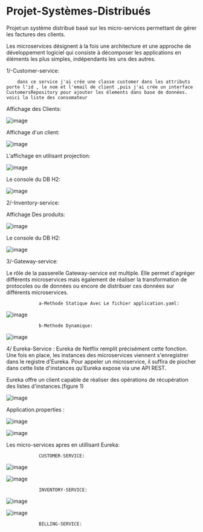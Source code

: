 # Projet-Systèmes-Distribués
Projet:un système distribué basé sur les micro-services permettant de gérer les factures  des clients.

Les microservices désignent à la fois une architecture et une approche de développement logiciel qui consiste à décomposer les applications en éléments les plus simples, indépendants les uns des autres. 

1/-Customer-service:

        dans ce service j'ai crée une classe customer dans les attributs porte l'id , le nom et l'email de client ,puis j'ai crée un interface CustomersRepository pour ajouter les élements dans base de données. voici la liste des consomateur 

Affichage des Clients:

![image](https://user-images.githubusercontent.com/97621443/173165511-97c4522a-42da-4fab-ad40-cab28c3dd16a.png)



Affichage d'un client:
  
![image](https://user-images.githubusercontent.com/97621443/173165958-01f04a33-6b6b-4033-ae44-50e9bb111e90.png)

L'affichage en utilisant projection:

![image](https://user-images.githubusercontent.com/97621443/173165990-5fd8ad1b-e401-4506-b853-0b89fa9c9bd0.png)


Le console du DB H2:

![image](https://user-images.githubusercontent.com/97621443/173165710-799140f8-b840-4633-95c1-f0558a603c19.png)



2/-Inventory-service:

 Affichage Des produits:
 
![image](https://user-images.githubusercontent.com/97621443/173165881-1c6cae87-58eb-4761-bc58-7ff31f910c27.png)

Le console du DB H2:

![image](https://user-images.githubusercontent.com/97621443/173166038-7150f4f2-664b-4743-a8d9-fdf1bbe70ad0.png)



3/-Gateway-service:


Le rôle de la passerelle Gateway-service est multiple. Elle permet d'agréger différents microservices mais également de réaliser la transformation de protocoles ou de données ou encore de distribuer ces données sur différents microservices.

                a-Methode Statique Avec Le fichier application.yaml:
                
![image](https://user-images.githubusercontent.com/97621443/173166195-6a42fd77-95ff-4986-815b-b02bbd7a001a.png)
                
                
                b-Methode Dynamique:
                
                
![image](https://user-images.githubusercontent.com/97621443/173166246-8fca7b39-c39b-48b0-a998-cdd783b15b54.png)


  4/ Eureka-Service :
        Eureka de Netflix remplit précisément cette fonction. Une fois en place, les instances des microservices viennent s'enregistrer dans le registre d'Eureka. Pour appeler un microservice, il suffira de piocher dans cette liste d'instances qu'Eureka expose via une API REST.

Eureka offre un client capable de réaliser des opérations de récupération des listes d'instances.(figure 1)


![image](https://user-images.githubusercontent.com/97621443/173166421-4cf82231-57d8-4637-a6b3-d764cd08365c.png)


Application.properties :


![image](https://user-images.githubusercontent.com/97621443/173166544-5e20467a-b2ed-455c-a3b7-999851786592.png)


![image](https://user-images.githubusercontent.com/97621443/173166570-49f10a77-9411-49bb-8399-175907832c16.png)

Les micro-services apres en utillisant Eureka:

                CUSTOMER-SERVICE:
                
                
![image](https://user-images.githubusercontent.com/97621443/173166736-3db2cb8d-23e2-4423-9083-e505a0cc30f8.png)


![image](https://user-images.githubusercontent.com/97621443/173166764-046b1d3d-3c40-4026-b345-2e17eb8efad6.png)



               
                INVENTORY-SERVICE:
                
![image](https://user-images.githubusercontent.com/97621443/173166820-b500e8d4-a293-43a2-abdf-005e0ba0c375.png)


![image](https://user-images.githubusercontent.com/97621443/173166833-1666c4ed-d009-49e7-86bc-82249bd68462.png)

                
                
                
                BILLING-SERVICE:
                
                
                


















